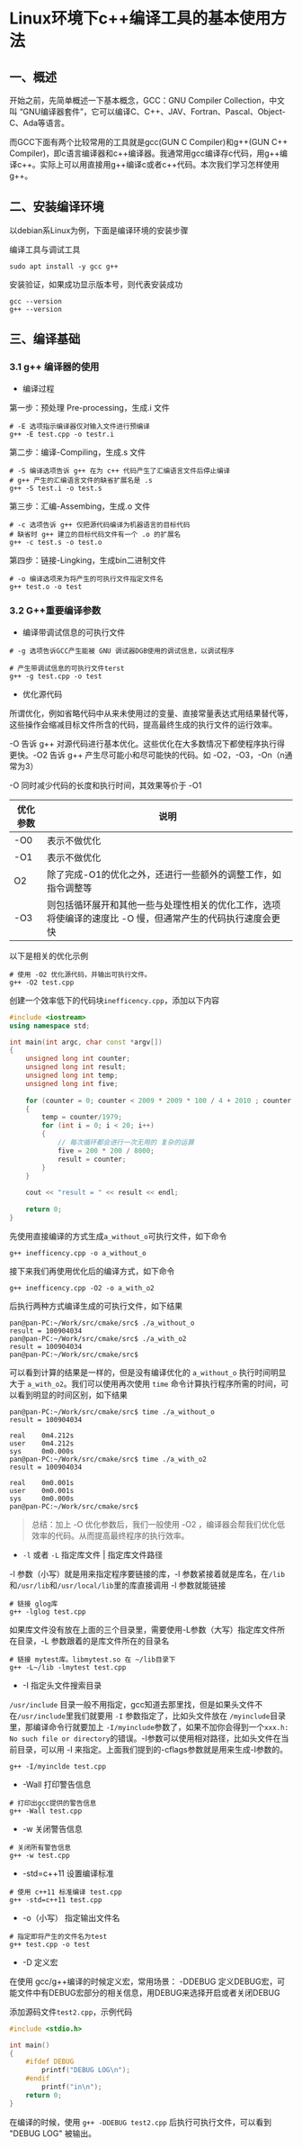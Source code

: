 # Linux环境下c++编译工具的基本使用方法

## 一、概述

开始之前，先简单概述一下基本概念，GCC：GNU Compiler Collection，中文叫 “GNU编译器套件”，它可以编译C、C++、JAV、Fortran、Pascal、Object-C、Ada等语言。

而GCC下面有两个比较常用的工具就是gcc(GUN C Compiler)和g++(GUN C++ Compiler)，即c语言编译器和c++编译器。我通常用gcc编译存c代码，用g++编译c++。实际上可以用直接用g++编译c或者c++代码。本次我们学习怎样使用g++。

## 二、安装编译环境

以debian系Linux为例，下面是编译环境的安装步骤

编译工具与调试工具

```shell
sudo apt install -y gcc g++
```

安装验证，如果成功显示版本号，则代表安装成功

```shell
gcc --version
g++ --version
```

## 三、编译基础

### 3.1 g++ 编译器的使用

- 编译过程

第一步：预处理 Pre-processing，生成.i 文件

```shell
# -E 选项指示编译器仅对输入文件进行预编译
g++ -E test.cpp -o testr.i
```

第二步：编译-Compiling，生成.s 文件

```shell
# -S 编译选项告诉 g++ 在为 c++ 代码产生了汇编语言文件后停止编译
# g++ 产生的汇编语言文件的缺省扩展名是 .s
g++ -S test.i -o test.s
```

第三步：汇编-Assembing，生成.o 文件

```shell
# -c 选项告诉 g++ 仅把源代码编译为机器语言的目标代码
# 缺省时 g++ 建立的目标代码文件有一个 .o 的扩展名
g++ -c test.s -o test.o
```

第四步：链接-Lingking，生成bin二进制文件

```shell
# -o 编译选项来为将产生的可执行文件指定文件名
g++ test.o -o test
```

### 3.2 G++重要编译参数

- 编译带调试信息的可执行文件

```shell
# -g 选项告诉GCC产生能被 GNU 调试器DGB使用的调试信息，以调试程序

# 产生带调试信息的可执行文件terst
g++ -g test.cpp -o test
```

- 优化源代码

所谓优化，例如省略代码中从来未使用过的变量、直接常量表达式用结果替代等，这些操作会缩减目标文件所含的代码，提高最终生成的执行文件的运行效率。

-O 告诉 g++ 对源代码进行基本优化。这些优化在大多数情况下都使程序执行得更快。-O2 告诉 g++ 产生尽可能小和尽可能快的代码。如 -O2，-O3，-On（n通常为3）

-O 同时减少代码的长度和执行时间，其效果等价于 -O1

| 优化参数 |                                                    说明                                                    |
| -------- | ---------------------------------------------------------------------------------------------------------- |
| -O0      | 表示不做优化                                                                                               |
| -O1      | 表示不做优化                                                                                               |
| O2       | 除了完成-O1的优化之外，还进行一些额外的调整工作，如指令调整等                                              |
| -O3      | 则包括循环展开和其他一些与处理性相关的优化工作，选项将使编译的速度比 -O 慢，但通常产生的代码执行速度会更快 |

以下是相关的优化示例

```shell
# 使用 -O2 优化源代码，并输出可执行文件。
g++ -O2 test.cpp
```

创建一个效率低下的代码块`inefficency.cpp`，添加以下内容

```cpp
#include <iostream>
using namespace std;

int main(int argc, char const *argv[])
{
    unsigned long int counter;
    unsigned long int result;
    unsigned long int temp;
    unsigned long int five;
    
    for (counter = 0; counter < 2009 * 2009 * 100 / 4 + 2010 ; counter += (10-6)/4)
    {
        temp = counter/1979;
        for (int i = 0; i < 20; i++)
        {
            // 每次循环都会进行一次无用的 复杂的运算
            five = 200 * 200 / 8000;
            result = counter;
        }
    }
    
    cout << "result = " << result << endl;
    
    return 0;
}
```

先使用直接编译的方式生成`a_without_o`可执行文件，如下命令

```shell
g++ inefficency.cpp -o a_without_o
```

接下来我们再使用优化后的编译方式，如下命令

```text
g++ inefficency.cpp -O2 -o a_with_o2
```

后执行两种方式编译生成的可执行文件，如下结果

```text
pan@pan-PC:~/Work/src/cmake/src$ ./a_without_o 
result = 100904034
pan@pan-PC:~/Work/src/cmake/src$ ./a_with_o2 
result = 100904034
pan@pan-PC:~/Work/src/cmake/src$
```

可以看到计算的结果是一样的，但是没有编译优化的 `a_without_o` 执行时间明显大于 `a_with_o2`。我们可以使用再次使用 `time` 命令计算执行程序所需的时间，可以看到明显的时间区别，如下结果

```text
pan@pan-PC:~/Work/src/cmake/src$ time ./a_without_o 
result = 100904034

real    0m4.212s
user    0m4.212s
sys     0m0.000s
pan@pan-PC:~/Work/src/cmake/src$ time ./a_with_o2 
result = 100904034

real    0m0.001s
user    0m0.001s
sys     0m0.000s
pan@pan-PC:~/Work/src/cmake/src$
```

> 总结：加上 -O 优化参数后，我们一般使用 -O2 ，编译器会帮我们优化低效率的代码。从而提高最终程序的执行效率。

- `-l` 或者 `-L` 指定库文件 | 指定库文件路径

-l 参数（小写）就是用来指定程序要链接的库，-l 参数紧接着就是库名，在`/lib`和`/usr/lib`和`/usr/local/lib`里的库直接调用 -l 参数就能链接

```shell
# 链接 glog库
g++ -lglog test.cpp
```

如果库文件没有放在上面的三个目录里，需要使用-L参数（大写）指定库文件所在目录，-L 参数跟着的是库文件所在的目录名

```shell
# 链接 mytest库。libmytest.so 在 ~/lib目录下
g++ -L~/lib -lmytest test.cpp
```

- -I 指定头文件搜索目录

`/usr/include` 目录一般不用指定，gcc知道去那里找，但是如果头文件不在`/usr/include`里我们就要用 `-I` 参数指定了，比如头文件放在 `/myinclude`目录里，那编译命令行就要加上 `-I/myinclude`参数了，如果不加你会得到一个`xxx.h: No such file or directory`的错误。-I参数可以使用相对路径，比如头文件在当前目录，可以用 -I 来指定。上面我们提到的-cflags参数就是用来生成-I参数的。

```shell
g++ -I/myinclde test.cpp
```

- -Wall 打印警告信息

```shell
# 打印出gcc提供的警告信息
g++ -Wall test.cpp
```

- -w 关闭警告信息

```shell
# 关闭所有警告信息
g++ -w test.cpp
```

- -std=c++11 设置编译标准

```shell
# 使用 c++11 标准编译 test.cpp
g++ -std=c++11 test.cpp
```

- -o（小写） 指定输出文件名

```shell
# 指定即将产生的文件名为test
g++ test.cpp -o test
```

- -D 定义宏

在使用 gcc/g++编译的时候定义宏，常用场景：
-DDEBUG 定义DEBUG宏，可能文件中有DEBUG宏部分的相关信息，用DEBUG来选择开启或者关闭DEBUG

添加源码文件`test2.cpp`，示例代码

```cpp
#include <stdio.h>

int main()
{
    #ifdef DEBUG
        printf("DEBUG LOG\n");
    #endif
        printf("in\n");
    return 0;
}
```

在编译的时候，使用 `g++ -DDEBUG test2.cpp` 后执行可执行文件，可以看到 "DEBUG LOG" 被输出。
